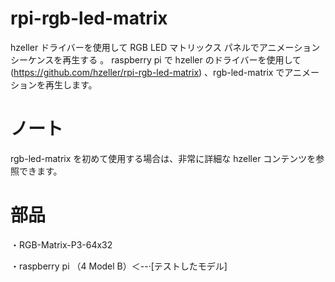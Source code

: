 # rpi-rgb-led-matrix
hzeller ドライバーを使用して RGB LED マトリックス パネルでアニメーション シーケンスを再生する 。
raspberry pi で hzeller のドライバーを使用して(https://github.com/hzeller/rpi-rgb-led-matrix) 、rgb-led-matrix でアニメーションを再生します。
# ノート
rgb-led-matrix を初めて使用する場合は、非常に詳細な hzeller コンテンツを参照できます。
# 部品
・RGB-Matrix-P3-64x32

・raspberry pi （4 Model B）＜--·[テストしたモデル]
